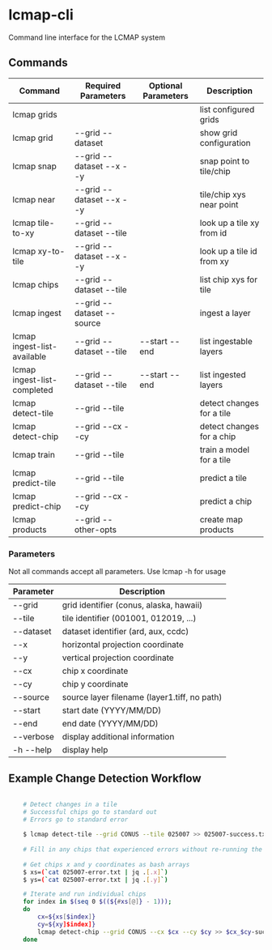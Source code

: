 # lcmap-cli
Command line interface for the LCMAP system

## Commands

| Command                      | Required Parameters       | Optional Parameters  | Description                     |
| ---------------------------- | ------------------------- |--------------------- | ------------------------------- |
| lcmap grids                  |                           |                      | list configured grids           |
| lcmap grid                   | --grid --dataset          |                      | show grid configuration         |
| lcmap snap                   | --grid --dataset --x --y  |                      | snap point to tile/chip         |
| lcmap near                   | --grid --dataset --x --y  |                      | tile/chip xys near point        |
| lcmap tile-to-xy             | --grid --dataset --tile   |                      | look up a tile xy from id       |
| lcmap xy-to-tile             | --grid --dataset --x --y  |                      | look up a tile id from xy       | 
| lcmap chips                  | --grid --dataset --tile   |                      | list chip xys for tile          |
| lcmap ingest                 | --grid --dataset --source |                      | ingest a layer                  |
| lcmap ingest-list-available  | --grid --dataset --tile   | --start --end        | list ingestable layers          |
| lcmap ingest-list-completed  | --grid --dataset --tile   | --start --end        | list ingested layers            |
| lcmap detect-tile            | --grid --tile             |                      | detect changes for a tile       |
| lcmap detect-chip            | --grid --cx --cy          |                      | detect changes for a chip       |
| lcmap train                  | --grid --tile             |                      | train a model for a tile        |
| lcmap predict-tile           | --grid --tile             |                      | predict a tile                  |
| lcmap predict-chip           | --grid --cx --cy          |                      | predict a chip                  |
| lcmap products               | --grid --other-opts       |                      | create map products             |


### Parameters

Not all commands accept all parameters.  Use lcmap <command> <subcommand> -h for usage

| Parameter   | Description                                  |
| ----------- | -------------------------------------------- |
|  --grid     | grid identifier (conus, alaska, hawaii)      |
|  --tile     | tile identifier (001001, 012019, ...)        |
|  --dataset  | dataset identifier (ard, aux, ccdc)          |
|  --x        | horizontal projection coordinate             |
|  --y        | vertical projection coordinate               |
|  --cx       | chip x coordinate                            |
|  --cy       | chip y coordinate                            |
|  --source   | source layer filename (layer1.tiff, no path) |
|  --start    | start date (YYYY/MM/DD)                      |
|  --end      | end date (YYYY/MM/DD)                        |
|  --verbose  | display additional information               |
| -h --help   | display help                                 |


## Example Change Detection Workflow

```bash

    # Detect changes in a tile
    # Successful chips go to standard out
    # Errors go to standard error
	
    $ lcmap detect-tile --grid CONUS --tile 025007 >> 025007-success.txt 2>> 025007-error.txt
	
    # Fill in any chips that experienced errors without re-running the whole tile
	
    # Get chips x and y coordinates as bash arrays
    $ xs=(`cat 025007-error.txt | jq .[.x]`)
    $ ys=(`cat 025007-error.txt | jq .[.y]`)

    # Iterate and run individual chips
    for index in $(seq 0 $((${#xs[@]} - 1)));
    do
        cx=${xs[$index]}
        cy=${xy]$index]}
        lcmap detect-chip --grid CONUS --cx $cx --cy $cy >> $cx_$cy-success.txt 2>> $cx_$cy-error.txt;
    done	
```
